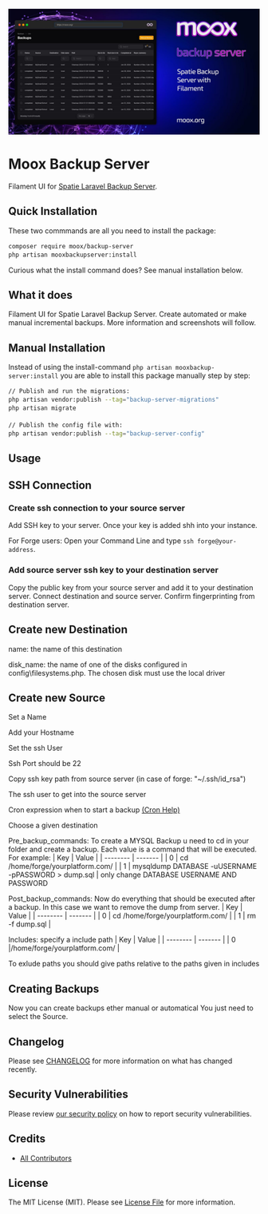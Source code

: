 ![Moox Backup Server](https://github.com/mooxphp/moox/raw/main/art/banner/backup-server.jpg)

# Moox Backup Server

Filament UI for [Spatie Laravel Backup Server](https://spatie.be/products/laravel-backup-server).

## Quick Installation

These two commmands are all you need to install the package:

```bash
composer require moox/backup-server
php artisan mooxbackupserver:install
```

Curious what the install command does? See manual installation below.

## What it does

<!--whatdoes-->

Filament UI for Spatie Laravel Backup Server. Create automated or make manual incremental backups. More information and screenshots will follow.

<!--/whatdoes-->

## Manual Installation

Instead of using the install-command `php artisan mooxbackup-server:install` you are able to install this package manually step by step:

```bash
// Publish and run the migrations:
php artisan vendor:publish --tag="backup-server-migrations"
php artisan migrate

// Publish the config file with:
php artisan vendor:publish --tag="backup-server-config"
```

## Usage

## SSH Connection

### Create ssh connection to your source server

Add SSH key to your server. Once your key is added shh into your instance.

For Forge users:
Open your Command Line and type `ssh forge@your-address`.

### Add source server ssh key to your destination server

Copy the public key from your source server and add it to your destination server.
Connect destination and source server.
Confirm fingerprinting from destination server.

## Create new Destination

name: the name of this destination

disk_name: the name of one of the disks configured in config\filesystems.php. The chosen disk must use the local driver

## Create new Source

Set a Name

Add your Hostname

Set the ssh User

Ssh Port should be 22

Copy ssh key path from source server (in case of forge: "~/.ssh/id_rsa")

The ssh user to get into the source server

Cron expression when to start a backup [(Cron Help)](https://crontab.guru/)

Choose a given destination

Pre_backup_commands:
To create a MYSQL Backup u need to cd in your folder and create a backup. Each value is a command that will be executed. For example:
| Key | Value |
| -------- | ------- |
| 0 | cd /home/forge/yourplatform.com/ |
| 1 | mysqldump DATABASE -uUSERNAME -pPASSWORD > dump.sql |
only change DATABASE USERNAME AND PASSWORD

Post_backup_commands:
Now do everything that should be executed after a backup. In this case we want to remove the dump from server.
| Key | Value |
| -------- | ------- |
| 0 | cd /home/forge/yourplatform.com/ |
| 1 | rm -f dump.sql |

Includes: specify a include path
| Key | Value |
| -------- | ------- |
| 0 |/home/forge/yourplatform.com/ |

To exlude paths you should give paths relative to the paths given in includes

## Creating Backups

Now you can create backups ether manual or automatical You just need to select the Source.

## Changelog

Please see [CHANGELOG](CHANGELOG.md) for more information on what has changed recently.

## Security Vulnerabilities

Please review [our security policy](https://github.com/mooxphp/moox/security/policy) on how to report security vulnerabilities.

## Credits

-   [All Contributors](../../contributors)

## License

The MIT License (MIT). Please see [License File](LICENSE.md) for more information.
